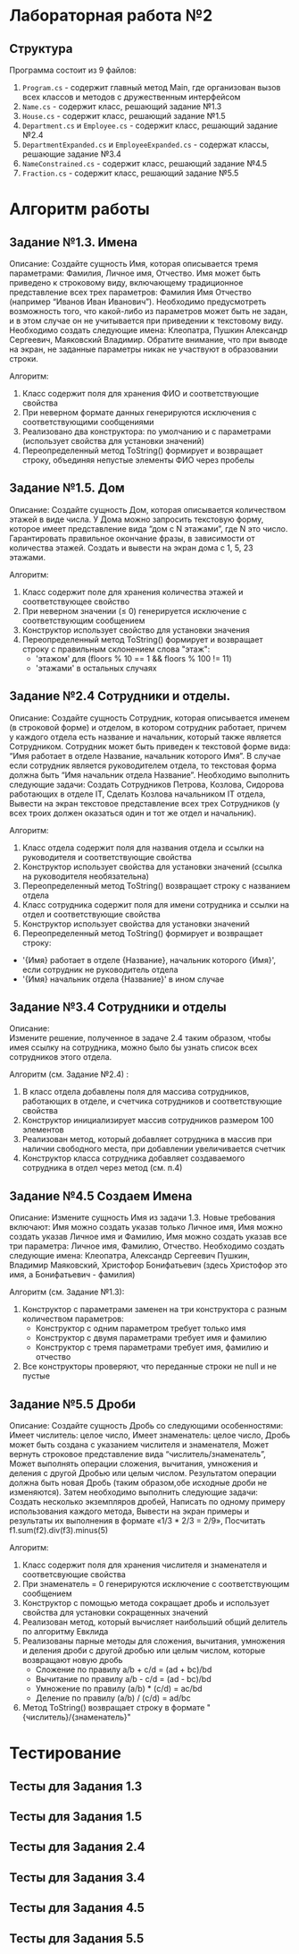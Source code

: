 # Лабораторная работа №2

## Структура
Программа состоит из 9 файлов:
1. `Program.cs` - содержит главный метод Main, где организован вызов всех классов и методов с дружественным интерфейсом
2. `Name.cs` - содержит класс, решающий задание №1.3
3. `House.cs` - содержит класс, решающий задание №1.5
4. `Department.cs` и `Employee.cs` - содержит класс, решающий задание №2.4
5. `DepartmentExpanded.cs` и `EmployeeExpanded.cs` - содержат классы, решающие задание №3.4
6. `NameConstrained.cs` - содержит класс, решающий задание №4.5
7. `Fraction.cs` - содержит класс, решающий задание №5.5

# Алгоритм работы

## Задание №1.3. Имена

Описание:
Создайте сущность Имя, которая описывается тремя параметрами: Фамилия, Личное имя, 
Отчество. Имя может быть приведено к строковому виду, включающему традиционное 
представление всех трех параметров: Фамилия Имя Отчество (например “Иванов Иван 
Иванович”). Необходимо предусмотреть возможность того, что какой-либо из параметров может 
быть не задан, и в этом случае он не учитывается при приведении к текстовому виду. 
Необходимо создать следующие имена: Клеопатра, Пушкин Александр Сергеевич, Маяковский Владимир.
Обратите внимание, что при выводе на экран, не заданные параметры никак не участвуют в 
образовании строки. 

Алгоритм:

1. Класс содержит поля для хранения ФИО и соответствующие свойства
2. При неверном формате данных генерируются исключения с соответствующими сообщениями
3. Реализовано два конструктора: по умолчанию и с параметрами (использует свойства для установки значений)
4. Переопределенный метод ToString() формирует и возвращает строку, объединяя непустые элементы ФИО через пробелы

## Задание №1.5. Дом

Описание:
Создайте сущность Дом, которая описывается количеством этажей в виде числа. У Дома можно 
запросить текстовую форму, которое имеет представление вида “дом с N этажами”, где N это 
число. Гарантировать правильное окончание фразы, в зависимости от количества этажей. Создать 
и вывести на экран дома с 1, 5, 23 этажами. 

Алгоритм:

1. Класс содержит поле для хранения количества этажей и соответствующее свойство
3. При неверном значении (≤ 0) генерируется исключение с соответствующим сообщением
4. Конструктор использует свойство для установки значения
5. Переопределенный метод ToString() формирует и возвращает строку с правильным склонением слова "этаж":
   - 'этажом' для (floors % 10 == 1 && floors % 100 != 11)
   - 'этажами' в остальных случаях

## Задание №2.4 Сотрудники и отделы.  

Описание:
Создайте сущность Сотрудник, которая описывается именем (в строковой форме) и отделом, в 
котором сотрудник работает, причем у каждого отдела есть название и начальник, который 
также является Сотрудником. Сотрудник может быть приведен к текстовой форме вида: “Имя 
работает в отделе Название, начальник которого Имя”. В случае если сотрудник является 
руководителем отдела, то текстовая форма должна быть “Имя начальник отдела Название”. 
Необходимо выполнить следующие задачи: Создать Сотрудников Петрова, Козлова, Сидорова 
работающих в отделе IT, Сделать Козлова начальником IT отдела, Вывести на экран текстовое 
представление всех трех Сотрудников (у всех троих должен оказаться один и тот же отдел и начальник). 

Алгоритм:

1. Класс отдела содержит поля для названия отдела и ссылки на руководителя и соответствующие свойства
2. Конструктор использует свойства для установки значений (ссылка на руководителя необязательна)
3. Переопределенный метод ToString() возвращает строку с названием отдела
4. Класс сотрудника содержит поля для имени сотрудника и ссылки на отдел и соответствующие свойства
5. Конструктор использует свойства для установки значений
6. Переопределенный метод ToString() формирует и возвращает строку:
-  '{Имя} работает в отделе {Название}, начальник которого {Имя}', если сотрудник не руководитель отдела
-  '{Имя} начальник отдела {Название}' в ином случае

## Задание №3.4 Сотрудники и отделы

Описание:  
Измените решение, полученное в задаче 2.4 таким образом, чтобы имея ссылку на сотрудника, 
можно было бы узнать список всех сотрудников этого отдела. 

Алгоритм (см. Задание №2.4) :

1. В класс отдела добавлены поля для массива сотрудников, работающих в отделе, и счетчика сотрудников
   и соответствующие свойства
3. Конструктор инициализирует массив сотрудников размером 100 элементов
4. Реализован метод, который добавляет сотрудника в массив при наличии свободного места, при добавлении
   увеличивается счетчик
5. Конструктор класса сотрудника добавляет создаваемого сотрудника в отдел через метод (см. п.4)

## Задание №4.5 Создаем Имена

Описание: 
Измените сущность Имя из задачи 1.3. Новые требования включают: Имя можно создать указав только Личное имя, 
Имя можно создать указав  Личное имя и Фамилию, Имя можно создать указав все три параметра: Личное имя, 
Фамилию, Отчество. Необходимо создать следующие имена: Клеопатра, Александр Сергеевич Пушкин, Владимир Маяковский, 
Христофор Бонифатьевич (здесь Христофор это имя, а Бонифатьевич - фамилия)  

Алгоритм (см. Задание №1.3):

1. Конструктор с параметрами заменен на три конструктора с разным количеством параметров:
   - Конструктор с одним параметром требует только имя
   - Конструктор с двумя параметрами требует имя и фамилию
   - Конструктор с тремя параметрами требует имя, фамилию и отчество
2. Все конструкторы проверяют, что переданные строки не null и не пустые

## Задание №5.5 Дроби

Описание:
Создайте сущность Дробь со следующими особенностями: Имеет числитель: целое число, Имеет знаменатель: целое число, 
Дробь может быть создана с указанием числителя и знаменателя, Может вернуть строковое представление вида “числитель/знаменатель”, 
Может выполнять операции сложения, вычитания, умножения и деления с другой Дробью или целым числом. Результатом операции должна быть новая Дробь (таким образом,обе 
исходные дроби не изменяются). Затем необходимо выполнить следующие задачи: Создать несколько экземпляров дробей, 
Написать по одному примеру использования каждого метода, Вывести на экран примеры и результаты их выполнения в формате «1/3 * 2/3 = 2/9», 
Посчитать f1.sum(f2).div(f3).minus(5) 

Алгоритм:

1. Класс содержит поля для хранения числителя и знаменателя и соответсвующие свойства
2. При знаменатель = 0 генерируются исключение с соответствующим сообщением
3. Конструктор с помощью метода сокращает дробь и использует свойства для установки сокращенных значений
4. Реализован метод, который вычисляет наибольший общий делитель по алгоритму Евклида
5. Реализованы парные методы для сложения, вычитания, умножения и деления дроби с другой дробью или целым числом, которые возвращают новую дробь
   - Сложение по правилу a/b + c/d = (ad + bc)/bd
   - Вычитание по правилу a/b - c/d = (ad - bc)/bd
   - Умножение по правилу (a/b) * (c/d) = ac/bd
   - Деление по правилу (a/b) / (c/d) = ad/bc
14. Метод ToString() возвращает строку в формате "{числитель}/{знаменатель}"

# Тестирование
## Тесты для Задания 1.3
## Тесты для Задания 1.5
## Тесты для Задания 2.4
## Тесты для Задания 3.4
## Тесты для Задания 4.5
## Тесты для Задания 5.5
